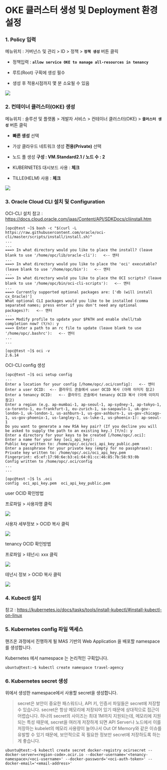 # OKE 클러스터 생성 및 Deployment 환경설정



### 1. Policy 입력

메뉴위치 : 거버넌스 및 관리 > ID > 정책 > **`정책 생성`** 버튼 클릭

- 정책입력 : **``allow service OKE to manage all-resources in tenancy``**

- 루트(Root) 구획에 생성 필수

- 생성 후 적용시점까지 몇 분 소요될 수 있음

![](resources/images/image01.png)



### 2. 컨테이너 클러스터(OKE) 생성

메뉴위치 : 솔루션 및 플랫폼 > 개발자 서비스 > 컨테이너 클러스터(OKE) > **`클러스터 생성`** 버튼 클릭

- **빠른 생성** 선택

- 가상 클라우드 네트워크 생성 **전용(Private)** 선택

- 노드 풀 생성 **구성 : VM.Standard2.1 / 노드 수 : 2**

- KUBERNETES 대시보드 사용 : **체크**

- TILLE(HELM) 사용 : **체크**

![](resources/images/image02.png)



### 3. Oracle Cloud CLI 설치 및 Configuration

OCI-CLI 설치 참고 : https://docs.cloud.oracle.com/iaas/Content/API/SDKDocs/cliinstall.htm

```
[opc@test ~]$ bash -c "$(curl -L https://raw.githubusercontent.com/oracle/oci-cli/master/scripts/install/install.sh)"
...
...
===> In what directory would you like to place the install? (leave blank to use '/home/opc/lib/oracle-cli'):   <-- 엔터
...
===> In what directory would you like to place the 'oci' executable? (leave blank to use '/home/opc/bin'):   <-- 엔터
...
===> In what directory would you like to place the OCI scripts? (leave blank to use '/home/opc/bin/oci-cli-scripts'):   <-- 엔터
...
===> Currently supported optional packages are: ['db (will install cx_Oracle)']
What optional CLI packages would you like to be installed (comma separated names; press enter if you don't need any optional packages)?:   <-- 엔터
...
===> Modify profile to update your $PATH and enable shell/tab completion now? (Y/n): y
===> Enter a path to an rc file to update (leave blank to use '/home/opc/.bashrc'):   <-- 엔터
...
...

[opc@test ~]$ oci -v
2.6.14
```

OCI-CLI config 생성

```
[opc@test ~]$ oci setup config
...
Enter a location for your config [/home/opc/.oci/config]:   <-- 엔터
Enter a user OCID:  <-- 클라우드 콘솔에서 user OCID 복사 (아래 이미지 참고)
Enter a tenancy OCID:   <-- 클라우드 콘솔에서 tenancy OCID 복사 (아래 이미지 참고)
Enter a region (e.g. ap-mumbai-1, ap-seoul-1, ap-sydney-1, ap-tokyo-1, ca-toronto-1, eu-frankfurt-1, eu-zurich-1, sa-saopaulo-1, uk-gov-london-1, uk-london-1, us-ashburn-1, us-gov-ashburn-1, us-gov-chicago-1, us-gov-phoenix-1, us-langley-1, us-luke-1, us-phoenix-1): ap-seoul-1
Do you want to generate a new RSA key pair? (If you decline you will be asked to supply the path to an existing key.) [Y/n]: y
Enter a directory for your keys to be created [/home/opc/.oci]:
Enter a name for your key [oci_api_key]:
Public key written to: /home/opc/.oci/oci_api_key_public.pem
Enter a passphrase for your private key (empty for no passphrase):
Private key written to: /home/opc/.oci/oci_api_key.pem
Fingerprint: e5:ef:17:98:6e:b3:e1:64:01:cc:46:85:7b:58:93:0b
Config written to /home/opc/.oci/config
...
...

[opc@test ~]$ ls .oci
config  oci_api_key.pem  oci_api_key_public.pem
```

user OCID 확인방법

프로파일 > 사용자명 클릭

![](resources/images/image03.png)

사용자 세부정보 > OCID 복사 클릭

![](resources/images/image04.png)

tenancy OCID 확인방법

프로파일 > 테넌시: xxx 클릭

![](resources/images/image05.png)

테넌시 정보 > OCID 복사 클릭

![](resources/images/image06.png)



### 4. Kubectl 설치

참고 : https://kubernetes.io/docs/tasks/tools/install-kubectl/#install-kubectl-on-linux



### 5. Kubernetes config 파일 액세스

핸즈온 과정에서 진행하게 될 MAS 기반의 Web Application 을 배포할 namespace 를 생성합니다.

Kubernetes 에서 namespace 는 논리적인 구획입니다.

```
ubuntu@test:~$ kubectl create namespace travel-agency
```



### 6. Kubernetes secret 생성

위에서 생성한 namespace에서 사용할 secret을 생성합니다.

> secret은 보안이 중요한 패스워드나, API 키, 인증서 파일들은 secret에 저장할 수 있습니다. secret은 항상 메모리에 저장되어 있기 때문에 상대적으로 접근이 어렵습니다. 하나의 secret의 사이즈는 최대 1M까지 지원되는데, 메모리에 지원되는 특성 때문에, secret을 여러개 저장하게 되면 API Server나 노드에서 이를 저장하는 kubelet의 메모리 사용량이 늘어나서 Out Of Memory와 같은 이슈를 유발할 수 있기 때문에, 보안적으로 꼭 필요한 정보만 secret에 저장하도록 하는게 좋습니다.

```
ubuntu@test:~$ kubectl create secret docker-registry ocirsecret --docker-server=<region-code>.ocir.io --docker-username='<tenancy-namespace>/<oci-username>' --docker-password='<oci-auth-token>' --docker-email='<email-address>'
```

